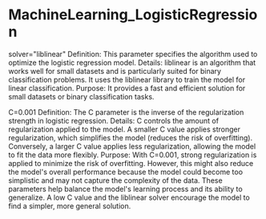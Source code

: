 # MachineLearning_LogisticRegression

solver="liblinear"
Definition: This parameter specifies the algorithm used to optimize the logistic regression model.
Details: liblinear is an algorithm that works well for small datasets and is particularly suited for binary classification problems. It uses the liblinear library to train the model for linear classification.
Purpose: It provides a fast and efficient solution for small datasets or binary classification tasks.

C=0.001
Definition: The C parameter is the inverse of the regularization strength in logistic regression.
Details: C controls the amount of regularization applied to the model. A smaller C value applies stronger regularization, which simplifies the model (reduces the risk of overfitting). Conversely, a larger C value applies less regularization, allowing the model to fit the data more flexibly.
Purpose: With C=0.001, strong regularization is applied to minimize the risk of overfitting. However, this might also reduce the model's overall performance because the model could become too simplistic and may not capture the complexity of the data.
These parameters help balance the model's learning process and its ability to generalize. A low C value and the liblinear solver encourage the model to find a simpler, more general solution.